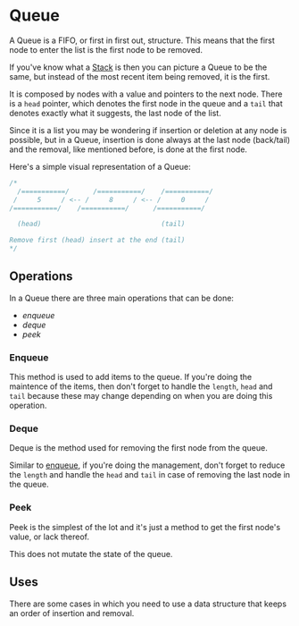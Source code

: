
# Queue

<!-- TODO: Don't forget to add runtime of each operation -->

A Queue is a FIFO, or first in first out, structure. This means that the first node to enter the list is the first node to be removed.

If you've know what a [Stack](./Stack.md) is then you can picture a Queue to be the same, but instead of the most recent item being removed, it is the first.

It is composed by nodes with a value and pointers to the next node. There is a `head` pointer, which denotes the first node in the queue and a `tail` that denotes exactly what it suggests, the last node of the list.

Since it is a list you may be wondering if insertion or deletion at any node is possible, but in a Queue, insertion is done always at the last node (back/tail) and the removal, like mentioned before, is done at the first node.

Here's a simple visual representation of a Queue:

```js
/*
  /===========/      /===========/    /===========/
 /     5     / <-- /     8     / <-- /     0     /
/===========/    /===========/      /===========/

  (head)                              (tail)

Remove first (head) insert at the end (tail)
*/
```

## Operations

In a Queue there are three main operations that can be done:

- *enqueue*
- *deque*
- *peek*

### Enqueue

This method is used to add items to the queue. If you're doing the maintence of the items, then don't forget to handle the `length`, `head` and `tail` because these may change depending on when you are doing this operation.

### Deque

Deque is the method used for removing the first node from the queue.

Similar to [enqueue](#enqueue), if you're doing the management, don't forget to reduce the `length` and handle the `head` and `tail` in case of removing the last node in the queue.

### Peek

Peek is the simplest of the lot and it's just a method to get the first node's value, or lack thereof.

This does not mutate the state of the queue.

## Uses

There are some cases in which you need to use a data structure that keeps an order of insertion and removal.

<!-- TODO: Search some cases in which you could/should use a queue. -->
